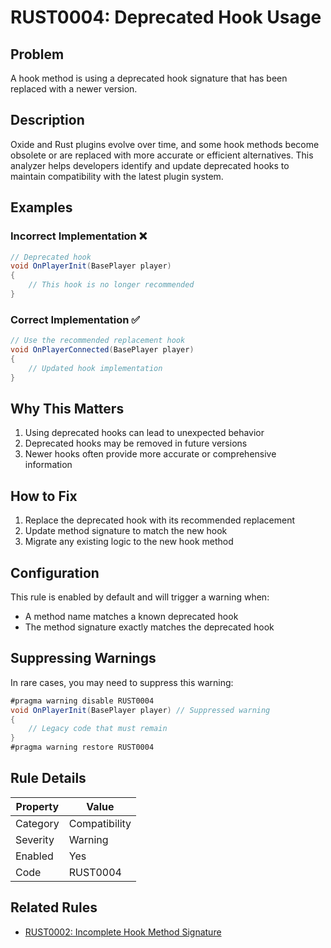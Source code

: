 # RUST0004: Deprecated Hook Usage

## Problem

A hook method is using a deprecated hook signature that has been replaced with a newer version.

## Description

Oxide and Rust plugins evolve over time, and some hook methods become obsolete or are replaced with more accurate or efficient alternatives. This analyzer helps developers identify and update deprecated hooks to maintain compatibility with the latest plugin system.

## Examples

### Incorrect Implementation ❌

```csharp
// Deprecated hook
void OnPlayerInit(BasePlayer player)
{
    // This hook is no longer recommended
}
```

### Correct Implementation ✅

```csharp
// Use the recommended replacement hook
void OnPlayerConnected(BasePlayer player)
{
    // Updated hook implementation
}
```

## Why This Matters

1. Using deprecated hooks can lead to unexpected behavior
2. Deprecated hooks may be removed in future versions
3. Newer hooks often provide more accurate or comprehensive information

## How to Fix

1. Replace the deprecated hook with its recommended replacement
2. Update method signature to match the new hook
3. Migrate any existing logic to the new hook method

## Configuration

This rule is enabled by default and will trigger a warning when:
- A method name matches a known deprecated hook
- The method signature exactly matches the deprecated hook

## Suppressing Warnings

In rare cases, you may need to suppress this warning:

```csharp
#pragma warning disable RUST0004
void OnPlayerInit(BasePlayer player) // Suppressed warning
{
    // Legacy code that must remain
}
#pragma warning restore RUST0004
```

## Rule Details

| Property | Value |
|----------|-------|
| Category | Compatibility |
| Severity | Warning |
| Enabled | Yes |
| Code | RUST0004 |

## Related Rules

- [RUST0002: Incomplete Hook Method Signature](RUST0002.md)
